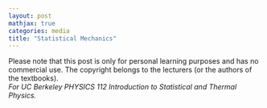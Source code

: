 ```yaml
---
layout: post
mathjax: true
categories: media
title: "Statistical Mechanics"
---
```


Please note that this post is only for personal learning purposes and has no commercial use. The copyright belongs to the lecturers (or the authors of the textbooks).    
*For UC Berkeley PHYSICS 112 Introduction to Statistical and Thermal Physics.* 
